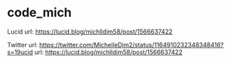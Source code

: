 # code_mich
Lucid url: https://lucid.blog/michlldim58/post/1566637422

Twitter url: https://twitter.com/MichelleDim2/status/1164910232348348416?s=19ucid url: https://lucid.blog/michlldim58/post/1566637422
